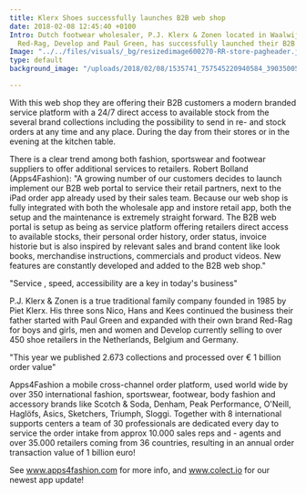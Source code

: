 ```yaml
---
title: Klerx Shoes successfully launches B2B web shop
date: 2018-02-08 12:45:40 +0100
Intro: Dutch footwear wholesaler, P.J. Klerx & Zonen located in Waalwijk, known from
  Red-Rag, Develop and Paul Green, has successfully launched their B2B web shop.
Image: "../../files/visuals/_bg/resizedimage600270-RR-store-pagheader.jpg"
type: default
background_image: "/uploads/2018/02/08/1535741_757545220940584_39035005_n.jpg"

---
```

With this web shop they are offering their B2B customers a modern branded service platform with a 24/7 direct access to available stock from the several brand collections including the possibility to send in re- and stock orders at any time and any place. During the day from their stores or in the evening at the kitchen table.

There is a clear trend among both fashion, sportswear and footwear suppliers to offer additional services to retailers. Robert Bolland (Apps4Fashion): "A growing number of our customers decides to launch implement our B2B web portal to service their retail partners, next to the iPad order app already used by their sales team. Because our web shop is fully integrated with both the wholesale app and instore retail app, both the setup and the maintenance is extremely straight forward. The B2B web portal is setup as being as service platform offering retailers direct access to available stocks, their personal order history, order status, invoice historie but is also inspired by relevant sales and brand content like look books, merchandise instructions, commercials and product videos. New features are constantly developed and added to the B2B web shop."

"Service , speed, accessibility are a key in today's business"

P.J. Klerx & Zonen is a true traditional family company founded in 1985 by Piet Klerx. His three sons Nico, Hans and Kees continued the business their father started with Paul Green and expanded with their own brand Red-Rag for boys and girls, men and women and Develop currently selling to over 450 shoe retailers in the Netherlands, Belgium and Germany.

"This year we published 2.673 collections and processed over € 1 billion order value"

Apps4Fashion a mobile cross-channel order platform, used world wide by over 350 international fashion, sportswear, footwear, body fashion and accessory brands like Scotch & Soda, Denham, Peak Performance, O'Neill, Haglöfs, Asics, Sketchers, Triumph, Sloggi. Together with 8 international supports centers a team of 30 professionals are dedicated every day to service the order intake from approx 10.000 sales reps and - agents and over 35.000 retailers coming from 36 countries, resulting in an annual order transaction value of 1 billion euro!

See www.apps4fashion.com for more info, and www.colect.io for our newest app update!